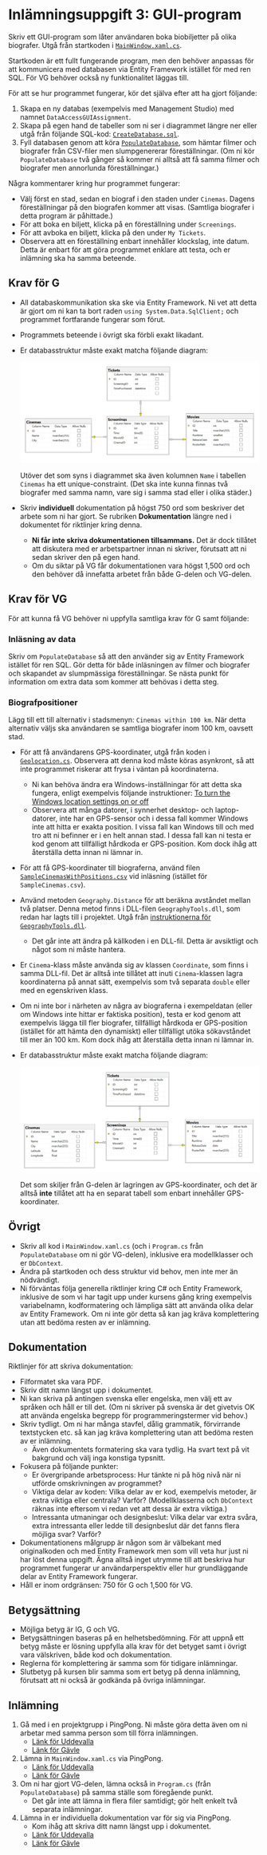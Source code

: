 # Inlämningsuppgift 3: GUI-program
Skriv ett GUI-program som låter användaren boka biobiljetter på olika biografer. Utgå från startkoden i [`MainWindow.xaml.cs`](Assignment3/Assignment3/MainWindow.xaml.cs).

Startkoden är ett fullt fungerande program, men den behöver anpassas för att kommunicera med databasen via Entity Framework istället för med ren SQL. För VG behöver också ny funktionalitet läggas till.

För att se hur programmet fungerar, kör det själva efter att ha gjort följande:

1. Skapa en ny databas (exempelvis med Management Studio) med namnet `DataAccessGUIAssignment`.
2. Skapa på egen hand de tabeller som ni ser i diagrammet längre ner eller utgå från följande SQL-kod: [`CreateDatabase.sql`](CreateDatabase.sql).
3. Fyll databasen genom att köra [`PopulateDatabase`](Assignment3/PopulateDatabase), som hämtar filmer och biografer från CSV-filer men slumpgenererar föreställningar. (Om ni kör `PopulateDatabase` två gånger så kommer ni alltså att få samma filmer och biografer men annorlunda föreställningar.)

Några kommentarer kring hur programmet fungerar:

- Välj först en stad, sedan en biograf i den staden under `Cinemas`. Dagens föreställningar på den biografen kommer att visas. (Samtliga biografer i detta program är påhittade.)
- För att boka en biljett, klicka på en föreställning under `Screenings`.
- För att avboka en biljett, klicka på den under `My Tickets`.
- Observera att en föreställning enbart innehåller klockslag, inte datum. Detta är enbart för att göra programmet enklare att testa, och er inlämning ska ha samma beteende.

## Krav för G
- All databaskommunikation ska ske via Entity Framework. Ni vet att detta är gjort om ni kan ta bort raden `using System.Data.SqlClient;` och programmet fortfarande fungerar som förut.
- Programmets beteende i övrigt ska förbli exakt likadant.
- Er databasstruktur måste exakt matcha följande diagram:

    ![Database1](Database1.png)

    Utöver det som syns i diagrammet ska även kolumnen `Name` i tabellen `Cinemas` ha ett unique-constraint. (Det ska inte kunna finnas två biografer med samma namn, vare sig i samma stad eller i olika städer.)
- Skriv **individuell** dokumentation på högst 750 ord som beskriver det arbete som ni har gjort. Se rubriken **Dokumentation** längre ned i dokumentet för riktlinjer kring denna.
    - **Ni får inte skriva dokumentationen tillsammans.** Det är dock tillåtet att diskutera med er arbetspartner innan ni skriver, förutsatt att ni sedan skriver den på egen hand.
    - Om du siktar på VG får dokumentationen vara högst 1,500 ord och den behöver då innefatta arbetet från både G-delen och VG-delen.

## Krav för VG
För att kunna få VG behöver ni uppfylla samtliga krav för G samt följande:

### Inläsning av data
Skriv om `PopulateDatabase` så att den använder sig av Entity Framework istället för ren SQL. Gör detta för både inläsningen av filmer och biografer och skapandet av slumpmässiga föreställningar. Se nästa punkt för information om extra data som kommer att behövas i detta steg.

### Biografpositioner
Lägg till ett till alternativ i stadsmenyn: `Cinemas within 100 km`. När detta alternativ väljs ska användaren se samtliga biografer inom 100 km, oavsett stad.

- För att få användarens GPS-koordinater, utgå från koden i [`Geolocation.cs`](Geolocation.cs). Observera att denna kod måste köras asynkront, så att inte programmet riskerar att frysa i väntan på koordinaterna.
    - Ni kan behöva ändra era Windows-inställningar för att detta ska fungera, enligt exempelvis följande instruktioner: [To turn the Windows location settings on or off](https://support.microsoft.com/en-us/windows/windows-location-service-and-privacy-3a8eee0a-5b0b-dc07-eede-2a5ca1c49088#:~:text=To%20turn%20the%20Windows%20location%20settings%20on%20or%20off)
    - Observera att många datorer, i synnerhet desktop- och laptop-datorer, inte har en GPS-sensor och i dessa fall kommer Windows inte att hitta er exakta position. I vissa fall kan Windows till och med tro att ni befinner er i en helt annan stad. I dessa fall kan ni testa er kod genom att tillfälligt hårdkoda er GPS-position. Kom dock ihåg att återställa detta innan ni lämnar in.
- För att få GPS-koordinater till biograferna, använd filen [`SampleCinemasWithPositions.csv`](Assignment3/PopulateDatabase/SampleCinemasWithPositions.csv) vid inläsning (istället för `SampleCinemas.csv`).
- Använd metoden `Geography.Distance` för att beräkna avståndet mellan två platser. Denna metod finns i DLL-filen `GeographyTools.dll`, som redan har lagts till i projektet. Utgå från [instruktionerna för `GeographyTools.dll`](GeographyTools.md).
    - Det går inte att ändra på källkoden i en DLL-fil. Detta är avsiktligt och något som ni måste hantera.
- Er `Cinema`-klass måste använda sig av klassen `Coordinate`, som finns i samma DLL-fil. Det är alltså inte tillåtet att inuti `Cinema`-klassen lagra koordinaterna på annat sätt, exempelvis som två separata `double` eller med en egenskriven klass.
- Om ni inte bor i närheten av några av biograferna i exempeldatan (eller om Windows inte hittar er faktiska position), testa er kod genom att exempelvis lägga till fler biografer, tillfälligt hårdkoda er GPS-position (istället för att hämta den dynamiskt) eller tillfälligt utöka sökavståndet till mer än 100 km. Kom dock ihåg att återställa detta innan ni lämnar in.
- Er databasstruktur måste exakt matcha följande diagram:

    ![Database2](Database2.png)

    Det som skiljer från G-delen är lagringen av GPS-koordinater, och det är alltså **inte** tillåtet att ha en separat tabell som enbart innehåller GPS-koordinater.

## Övrigt
- Skriv all kod i `MainWindow.xaml.cs` (och i `Program.cs` från `PopulateDatabase` om ni gör VG-delen), inklusive era modellklasser och er `DbContext`.
- Ändra på startkoden och dess struktur vid behov, men inte mer än nödvändigt.
- Ni förväntas följa generella riktlinjer kring C# och Entity Framework, inklusive de som vi har tagit upp under kursens gång kring exempelvis variabelnamn, kodformatering och lämpliga sätt att använda olika delar av Entity Framework. Om ni inte gör detta så kan jag kräva komplettering utan att bedöma resten av er inlämning.

## Dokumentation
Riktlinjer för att skriva dokumentation:

- Filformatet ska vara PDF.
- Skriv ditt namn längst upp i dokumentet.
- Ni kan skriva på antingen svenska eller engelska, men välj ett av språken och håll er till det. (Om ni skriver på svenska är det givetvis OK att använda engelska begrepp för programmeringstermer vid behov.)
- Skriv tydligt. Om ni har många stavfel, dålig grammatik, förvirrande textstycken etc. så kan jag kräva komplettering utan att bedöma resten av er inlämning.
    - Även dokumentets formatering ska vara tydlig. Ha svart text på vit bakgrund och välj inga konstiga typsnitt.
- Fokusera på följande punkter:
    - Er övergripande arbetsprocess: Hur tänkte ni på hög nivå när ni utförde omskrivningen av programmet?
    - Viktiga delar av koden: Vilka delar av er kod, exempelvis metoder, är extra viktiga eller centrala?  Varför? (Modellklasserna och `DbContext` räknas inte eftersom vi redan vet att dessa är extra viktiga.)
    - Intressanta utmaningar och designbeslut: Vilka delar var extra svåra, extra intressanta eller ledde till designbeslut där det fanns flera möjliga svar? Varför?
- Dokumentationens målgrupp är någon som är välbekant med originalkoden och med Entity Framework men som vill veta hur just ni har löst denna uppgift. Ägna alltså inget utrymme till att beskriva hur programmet fungerar ur användarperspektiv eller hur grundläggande delar av Entity Framework fungerar.
- Håll er inom ordgränsen: 750 för G och 1,500 för VG.

## Betygsättning
- Möjliga betyg är IG, G och VG.
- Betygsättningen baseras på en helhetsbedömning. För att uppnå ett betyg måste er lösning uppfylla alla krav för det betyget samt i övrigt vara välskriven, både kod och dokumentation.
- Reglerna för komplettering är samma som för tidigare inlämningar.
- Slutbetyg på kursen blir samma som ert betyg på denna inlämning, förutsatt att ni också är godkända på övriga inlämningar.

## Inlämning
1. Gå med i en projektgrupp i PingPong. Ni måste göra detta även om ni arbetar med samma person som till förra inlämningen.
    - [Länk för Uddevalla](https://yh.pingpong.se/courseId/13390/projectGroupsList.do)
    - [Länk för Gävle](https://yh.pingpong.se/courseId/12295/projectGroupsList.do)
2. Lämna in `MainWindow.xaml.cs` via PingPong.
    - [Länk för Uddevalla](https://yh.pingpong.se/courseId/13390/content.do?id=6213376)
    - [Länk för Gävle](https://yh.pingpong.se/courseId/12295/content.do?id=6213574)
3. Om ni har gjort VG-delen, lämna också in `Program.cs` (från `PopulateDatabase`) på samma ställe som föregående punkt.
    - Det går inte att lämna in flera filer samtidigt; gör helt enkelt två separata inlämningar.
4. Lämna in er individuella dokumentation var för sig via PingPong.
    - Kom ihåg att skriva ditt namn längst upp i dokumentet.
    - [Länk för Uddevalla](https://yh.pingpong.se/courseId/13390/content.do?id=6213397)
    - [Länk för Gävle](https://yh.pingpong.se/courseId/12295/content.do?id=6213577)